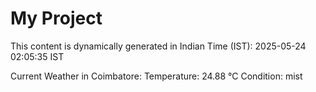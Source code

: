 # My Project

This content is dynamically generated in Indian Time (IST): 2025-05-24 02:05:35 IST


Current Weather in Coimbatore:
Temperature: 24.88 °C
Condition: mist
